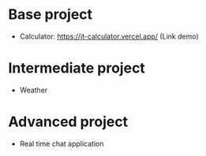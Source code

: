 # Base project

-   Calculator: https://jt-calculator.vercel.app/ (Link demo)

# Intermediate project

-   Weather

# Advanced project

-   Real time chat application
